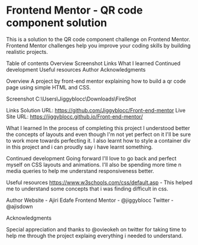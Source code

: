 # Frontend Mentor - QR code component solution
This is a solution to the QR code component challenge on Frontend Mentor. Frontend Mentor challenges help you improve your coding skills by building realistic projects.

Table of contents
Overview
Screenshot
Links
What I learned
Continued development
Useful resources
Author
Acknowledgments

Overview
A project by front-end mentor explaining how to build a qr code page using simple HTML and CSS.

Screenshot
C:\Users\Jiggyblocc\Downloads\FireShot

Links
Solution URL: https://github.com/Jiggyblocc/Front-end-mentor
Live Site URL: https://jiggyblocc.github.io/Front-end-mentor/

What I learned
In the process of completing this project I understood better the concepts of layouts and even though I'm not yet perfect on it I'll be sure to work more towards perfecting it. I also learnt how to style a container div in this project and i can proudly say i have learnt something.

Continued development
Going forward I'll love to go back and perfect myself on CSS layouts and animations. I'll also be spending more time n media queries to help me understand responsiveness better.

Useful resources
https://www.w3schools.com/css/default.asp - This helped me to understand some concepts that i was finding difficult in css.

Author
Website - Ajiri Edafe
Frontend Mentor - @jiggyblocc
Twitter - @ajisdown

Acknowledgments

Special appreciation and thanks to @ovieokeh on twitter for taking time to help me through the project explaing everything i needed to understand.
